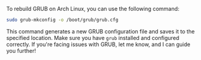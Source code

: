 To rebuild GRUB on Arch Linux, you can use the following command:

```bash
sudo grub-mkconfig -o /boot/grub/grub.cfg
```

This command generates a new GRUB configuration file and saves it to the specified location. Make sure you have `grub` installed and configured correctly. If you're facing issues with GRUB, let me know, and I can guide you further!
